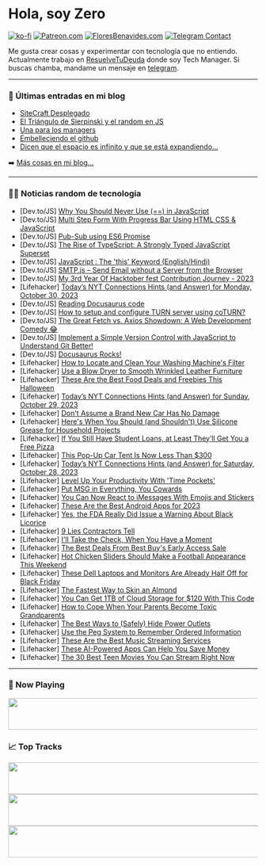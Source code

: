 # Hola, soy Zero

[![ko-fi](https://ko-fi.com/img/githubbutton_sm.svg)](https://ko-fi.com/J3J4N0LUK)
[![Patreon.com](https://img.shields.io/endpoint.svg?url=https%3A%2F%2Fshieldsio-patreon.vercel.app%2Fapi%3Fusername%3Dzerodragon%26type%3Dpatrons&style=for-the-badge)](https://patreon.com/zerodragon)
[![FloresBenavides.com](https://img.shields.io/website?down_message=oops&label=MiBlog&style=for-the-badge&up_message=online&url=https%3A%2F%2Ffloresbenavides.com)](https://floresbenavides.com)
[![Telegram Contact](https://img.shields.io/badge/escr%C3%ADbeme-ZeroDragon-%2326A5E4?style=for-the-badge&logo=telegram)](https://t.me/zerodragon)

Me gusta crear cosas y experimentar con tecnología que no entiendo.
Actualmente trabajo en [ResuelveTuDeuda](http://github.com/resuelve) donde soy Tech Manager.
Si buscas chamba, mandame un mensaje en [telegram](https://t.me/zerodragon).

---

### 📕 Últimas entradas en mi blog
<!-- BLOG-POST-LIST:START -->
- [SiteCraft Desplegado](https://floresbenavides.com/sitecraft-desplegado/)
- [El Triángulo de Sierpinski y el random en JS](https://floresbenavides.com/el-triangulo-de-sierpinski-y-el-random-en-js/)
- [Una para los managers](https://floresbenavides.com/una-para-los-managers/)
- [Embelleciendo el github](https://floresbenavides.com/embelleciendo-el-github/)
- [Dicen que el espacio es infinito y que se está expandiendo…](https://floresbenavides.com/dicen-que-el-espacio-es-infinito-y-que-se-esta-expandiendo/)
<!-- BLOG-POST-LIST:END -->

➡️ [Más cosas en mi blog...](https://floresbenavides.com)

---

### 👨‍💻 Noticias random de tecnología
<!-- TECH-POSTS:START -->
- [Dev.to/JS] [Why You Should Never Use &lpar;==&rpar; in JavaScript](https://dev.to/quratulaiinn/why-you-should-never-use-in-javascript-1lo0)
- [Dev.to/JS] [Multi Step Form With Progress Bar Using HTML CSS &amp; JavaScript](https://dev.to/onlineittutstutorials/multi-step-form-with-progress-bar-using-html-css-javascript-27g4)
- [Dev.to/JS] [Pub-Sub using ES6 Promise](https://dev.to/kiranmantha/pub-sub-using-es6-promise-38kj)
- [Dev.to/JS] [The Rise of TypeScript: A Strongly Typed JavaScript Superset](https://dev.to/saloman_james/the-rise-of-typescript-a-strongly-typed-javascript-superset-5b27)
- [Dev.to/JS] [JavaScript : The &#39;this&#39; Keyword &lpar;English/Hindi&rpar;](https://dev.to/dharmikdholu96/javascript-the-this-keyword-englishhindi-4jmo)
- [Dev.to/JS] [SMTP.js – Send Email without a Server from the Browser](https://dev.to/scofieldidehen/smtpjs-send-email-without-a-server-from-the-browser-2oo2)
- [Dev.to/JS] [My 3rd Year Of Hacktober fest Contribution Journey - 2023](https://dev.to/pratap360/my-3rd-year-of-hacktober-fest-contribution-journey-2023-3ckg)
- [Lifehacker] [Today’s NYT Connections Hints &lpar;and Answer&rpar; for Monday, October 30, 2023](https://lifehacker.com/nyt-connections-answer-today-october-30-2023-1850968521)
- [Dev.to/JS] [Reading Docusaurus code](https://dev.to/avelynhc/reading-docusaurus-code-ggm)
- [Dev.to/JS] [How to setup and configure TURN server using coTURN?](https://dev.to/alakkadshaw/how-to-setup-and-configure-turn-server-using-coturn-4oec)
- [Dev.to/JS] [The Great Fetch vs. Axios Showdown: A Web Development Comedy 😂](https://dev.to/glennlaysonjr/the-great-fetch-vs-axios-showdown-a-web-development-comedy-26ab)
- [Dev.to/JS] [Implement a Simple Version Control with JavaScript to Understand Git Better!](https://dev.to/pshaddel/implement-a-simple-version-control-with-javascript-to-understand-git-better-48i6)
- [Dev.to/JS] [Docusaurus Rocks!](https://dev.to/amnish04/docusaurus-rocks-30jk)
- [Lifehacker] [How to Locate and Clean Your Washing Machine&#39;s Filter](https://lifehacker.com/how-to-locate-and-clean-your-washing-machines-filter-1850968382)
- [Lifehacker] [Use a Blow Dryer to Smooth Wrinkled Leather Furniture](https://lifehacker.com/use-a-blow-dryer-to-smooth-wrinkled-leather-furniture-1850968553)
- [Lifehacker] [These Are the Best Food Deals and Freebies This Halloween](https://lifehacker.com/these-are-the-best-food-deals-and-freebies-this-hallowe-1850968584)
- [Lifehacker] [Today’s NYT Connections Hints &lpar;and Answer&rpar; for Sunday, October 29, 2023](https://lifehacker.com/nyt-connections-answer-today-october-29-2023-1850968208)
- [Lifehacker] [Don&#39;t Assume a Brand New Car Has No Damage](https://lifehacker.com/dont-assume-a-brand-new-car-has-no-damage-1850968651)
- [Lifehacker] [Here&#39;s When You Should &lpar;and Shouldn&#39;t&rpar; Use Silicone Grease for Household Projects](https://lifehacker.com/heres-when-you-should-and-shouldnt-use-silicone-greas-1850968671)
- [Lifehacker] [If You Still Have Student Loans, at Least They’ll Get You a Free Pizza](https://lifehacker.com/if-you-still-have-student-loans-at-least-they-ll-get-y-1850968678)
- [Lifehacker] [This Pop-Up Car Tent Is Now Less Than $300](https://lifehacker.com/this-pop-up-car-tent-is-now-less-than-300-1850959395)
- [Lifehacker] [Today’s NYT Connections Hints &lpar;and Answer&rpar; for Saturday, October 28, 2023](https://lifehacker.com/nyt-connections-answer-today-october-28-2023-1850966520)
- [Lifehacker] [Level Up Your Productivity With &#39;Time Pockets&#39;](https://lifehacker.com/level-up-your-productivity-with-time-pockets-1850966690)
- [Lifehacker] [Put MSG in Everything, You Cowards](https://lifehacker.com/put-msg-in-everything-you-cowards-1831721707)
- [Lifehacker] [You Can Now React to iMessages With Emojis and Stickers](https://lifehacker.com/you-can-now-react-to-imessages-with-emojis-and-stickers-1850967753)
- [Lifehacker] [These Are the Best Android Apps for 2023](https://lifehacker.com/the-best-android-apps-1850964120)
- [Lifehacker] [Yes, the FDA Really Did Issue a Warning About Black Licorice](https://lifehacker.com/fda-black-licorice-warning-1839441801)
- [Lifehacker] [9 Lies Contractors Tell](https://lifehacker.com/9-lies-contractors-tell-1850967181)
- [Lifehacker] [I&#39;ll Take the Check, When You Have a Moment](https://lifehacker.com/lifehackers-best-food-hacks-ever-1850967435)
- [Lifehacker] [The Best Deals From Best Buy&#39;s Early Access Sale](https://lifehacker.com/best-buys-black-friday-calendar-1850942632)
- [Lifehacker] [Hot Chicken Sliders Should Make a Football Appearance This Weekend](https://lifehacker.com/2-45-hot-chicken-slider-recipe-1850967503)
- [Lifehacker] [These Dell Laptops and Monitors Are Already Half Off for Black Friday](https://lifehacker.com/these-dell-laptops-and-monitors-are-already-half-off-fo-1850967603)
- [Lifehacker] [The Fastest Way to Skin an Almond](https://lifehacker.com/how-to-blanch-and-skin-almonds-1849639820)
- [Lifehacker] [You Can Get 1TB of Cloud Storage for $120 With This Code](https://lifehacker.com/you-can-get-1tb-of-cloud-storage-for-120-with-this-cod-1850959122)
- [Lifehacker] [How to Cope When Your Parents Become Toxic Grandparents](https://lifehacker.com/how-to-cope-when-your-parents-become-toxic-grandparents-1850965637)
- [Lifehacker] [The Best Ways to &lpar;Safely&rpar; Hide Power Outlets](https://lifehacker.com/the-best-ways-to-safely-hide-power-outlets-1850966549)
- [Lifehacker] [Use the Peg System to Remember Ordered Information](https://lifehacker.com/use-the-peg-system-to-remember-ordered-information-1850966616)
- [Lifehacker] [These Are the Best Music Streaming Services](https://lifehacker.com/the-best-music-streaming-services-1850864544)
- [Lifehacker] [These AI-Powered Apps Can Help You Save Money](https://lifehacker.com/these-ai-powered-apps-can-help-you-save-money-1850957278)
- [Lifehacker] [The 30 Best Teen Movies You Can Stream Right Now](https://lifehacker.com/best-teen-movies-streaming-1850962642)<!-- TECH-POSTS:END -->

---

### 🎵 Now Playing
<a href="https://spotify-now-playing-dun.vercel.app/now-playing?open"><img src="https://spotify-now-playing-dun.vercel.app/now-playing" width="540" height="64"></a>

### 📈 Top Tracks
<a href="https://spotify-now-playing-dun.vercel.app/top-tracks?i=1&open"><img src="https://spotify-now-playing-dun.vercel.app/top-tracks?i=1" width="540" height="64"></a>
<a href="https://spotify-now-playing-dun.vercel.app/top-tracks?i=2&open"><img src="https://spotify-now-playing-dun.vercel.app/top-tracks?i=2" width="540" height="64"></a>
<a href="https://spotify-now-playing-dun.vercel.app/top-tracks?i=3&open"><img src="https://spotify-now-playing-dun.vercel.app/top-tracks?i=3" width="540" height="64"></a>
